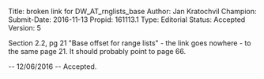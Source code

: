 Title:       broken link for DW_AT_rnglists_base
Author:      Jan Kratochvil
Champion:    
Submit-Date: 2016-11-13
Propid:      161113.1
Type:        Editorial
Status:      Accepted
Version:     5

Section 2.2, pg 21
"Base offset for range lists" - the link goes nowhere - to the same 
page 21.  It should probably point to page 66.


-- 
12/06/2016 -- Accepted.
